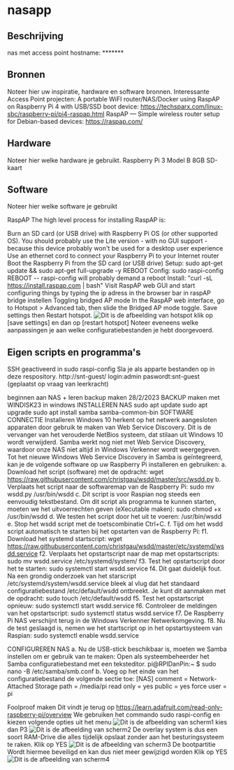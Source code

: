 # nasapp
## Beschrijving
nas met access point
hostname: *******
## Bronnen
Noteer hier uw inspiratie, hardware en software bronnen.
Interessante Access Point projecten:
A portable WiFI router/NAS/Docker using RaspAP on Raspberry Pi 4 with USB/SSD boot device:
https://techsparx.com/linux-sbc/raspberry-pi/pi4-raspap.html
RaspAP — Simple wireless router setup for Debian-based devices:
https://raspap.com/
## Hardware
Noteer hier welke hardware je gebruikt.
Raspberry Pi 3 Model B
8GB SD-kaart
## Software
Noteer hier welke software je gebruikt

RaspAP 
The high level process for installing RaspAP is:

Burn an SD card (or USB drive) with Raspberry Pi OS (or other supported OS). You should probably use the Lite version - with no GUI support - because this device probably won't be used for a desktop user experience
Use an ethernet cord to connect your Raspberry Pi to your Internet router
Boot the Raspberry Pi from the SD card (or USB drive)
Setup: sudo apt-get update && sudo apt-get full-upgrade -y
REBOOT
Config: sudo raspi-config
REBOOT -- raspi-config will probably demand a reboot
Install: "curl -sL https://install.raspap.com | bash"
Visit RaspAP web GUI and start configuring things by typing the ip adress in the browser bar
in raspAP bridge instellen
Toggling bridged AP mode
In the RaspAP web interface, go to Hotspot > Advanced tab, then slide the Bridged AP mode toggle. Save settings then Restart hotspot.
![Dit is de afbeelding van hotspot](https://i.imgur.com/xSHY164.png)
klik op [save settings] en dan op [restart hotspot]
Noteer eveneens welke aanpassingen je aan welke configuratiebestanden je hebt doorgevoerd.
## Eigen scripts en programma's
SSH geactiveerd in sudo raspi-config
Sla je als apparte bestanden op in deze respository.
http://snt-guest/
login:admin
paswordt:snt-guest (geplaatst op vraag van leerkracht)

beginnen aan NAS + leren backup maken 28/2/2023
BACKUP maken met WINDISK23 in windows
INSTALLEREN NAS
sudo apt update
sudo apt upgrade
sudo apt install samba samba-common-bin
SOFTWARE CONNECTIE Installeren
Windows 10 herkent op het netwerk aangesloten apparaten door gebruik te maken van Web Service Discovery. Dit is de vervanger van het verouderde NetBios systeem, dat stilaan uit Windows 10 wordt verwijderd. Samba werkt nog niet met Web Service Discovery, waardoor onze NAS niet altijd in Windows Verkenner wordt weergegeven. Tot het nieuwe Windows Web Service Discovery in Samba is geïntegreerd, kan je de volgende software op uw Raspberry Pi installeren en gebruiken:
a. Download het script (software) met de opdracht:
wget https://raw.githubusercontent.com/christgau/wsdd/master/src/wsdd.py
b. Verplaats het script naar de softwaremap van de Raspberry Pi:
sudo mv wsdd.py /usr/bin/wsdd
c. Dit script is voor Raspian nog steeds een eenvoudig tekstbestand. 
Om dit script als programma te kunnen starten, moeten we het uitvoerrechten geven (eXecutable maken):
sudo chmod +x /usr/bin/wsdd
d. We testen het script door het uit te voeren:
/usr/bin/wsdd
e. Stop het wsdd script met de toetscombinatie Ctrl+C.
f. Tijd om het wsdd script automatisch te starten bij het opstarten van de Raspberry Pi:
f1. Download het systemd startscript:
wget https://raw.githubusercontent.com/christgau/wsdd/master/etc/systemd/wsdd.service
f2. Verplaats het opstartscript naar de map met opstartscripts:
sudo mv wsdd.service /etc/systemd/system/
f3. Test het opstartscript door het te starten:
sudo systemctl start wsdd.service
f4. Dit gaat duidelijk fout. Na een grondig onderzoek van het starscript /etc/systemd/system/wsdd.service bleek al vlug dat het standaard configuratiebestand /etc/default/wsdd ontbreekt. Je kunt dit aanmaken met de opdracht:
sudo touch /etc/default/wsdd
f5. Test het opstartscript opnieuw:
sudo systemctl start wsdd.service
f6. Controleer de meldingen van het opstartscript:
sudo systemctl status wsdd.service
f7. De Raspberry Pi NAS verschijnt terug in de Windows Verkenner Netwerkomgeving.
f8. Nu de test geslaagd is, nemen we het startscript op in het opstartsysteem van Raspian:
sudo systemctl enable wsdd.service 

CONFIGUREREN NAS
a. Nu de USB-stick beschikbaar is, moeten we Samba instellen om er gebruik van te maken:
Open als systeembeheerder het Samba configuratiebestand met een teksteditor.
pi@RPIDanPin:~ $ sudo nano -B /etc/samba/smb.conf
b. Voeg op het einde van het configuratiebestand de volgende sectie toe:
[NAS]
   comment = Network-Attached Storage
   path = /media/pi
   read only = yes
   public = yes
   force user = pi

Foolproof maken
Dit vindt je terug op
https://learn.adafruit.com/read-only-raspberry-pi/overview
We gebruiken het commando sudo raspi-config
en kiezen volgende opties uit het menu
![Dit is de afbeelding van scherm1](https://cdn-learn.adafruit.com/assets/assets/000/108/774/original/learn_raspberry_pi_cmdline-1.png)
kies dan P3
![Dit is de afbeelding van scherm2](https://cdn-learn.adafruit.com/assets/assets/000/108/774/original/learn_raspberry_pi_cmdline-2.png)
De overlay system is dus een soort RAM-Drive die alles tijdelijk opslaat zonder aan het besturingsysteem te raken.
Klik op YES
![Dit is de afbeelding van scherm3](https://cdn-learn.adafruit.com/assets/assets/000/108/774/original/learn_raspberry_pi_cmdline-3.png)
De bootpartitie Wordt hiermee beveiligd en kan dus niet meer gewijzigd worden
Klik op YES
![Dit is de afbeelding van scherm4](https://cdn-learn.adafruit.com/assets/assets/000/108/774/original/learn_raspberry_pi_cmdline-4.png)
